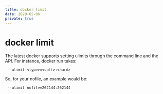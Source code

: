 ```yaml
---
title: docker limit
date: 2020-05-06
private: true
---
```

# docker limit
The latest docker supports setting ulimits through the command line and the API. For instance, docker run takes:

     --ulimit <type>=<soft>:<hard> 

So, for your nofile, an example would be:

     --ulimit nofile=262144:262144
